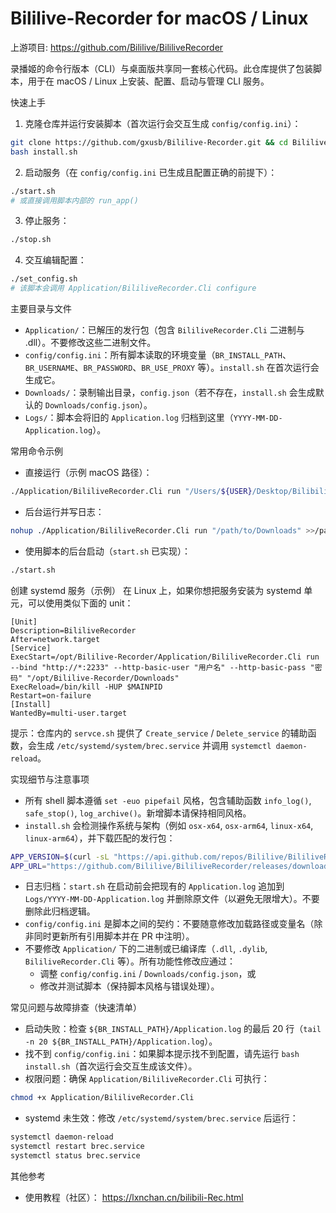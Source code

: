 # Bililive-Recorder for macOS / Linux

上游项目: <https://github.com/Bililive/BililiveRecorder>

录播姬的命令行版本（CLI）与桌面版共享同一套核心代码。此仓库提供了包装脚本，用于在 macOS / Linux 上安装、配置、启动与管理 CLI 服务。

快速上手

1. 克隆仓库并运行安装脚本（首次运行会交互生成 `config/config.ini`）：

```bash
git clone https://github.com/gxusb/Bililive-Recorder.git && cd Bililive-Recorder
bash install.sh
```

2. 启动服务（在 `config/config.ini` 已生成且配置正确的前提下）：

```bash
./start.sh
# 或直接调用脚本内部的 run_app()
```

3. 停止服务：

```bash
./stop.sh
```

4. 交互编辑配置：

```bash
./set_config.sh
# 该脚本会调用 Application/BililiveRecorder.Cli configure
```

主要目录与文件

- `Application/`：已解压的发行包（包含 `BililiveRecorder.Cli` 二进制与 .dll）。不要修改这些二进制文件。
- `config/config.ini`：所有脚本读取的环境变量（`BR_INSTALL_PATH`、`BR_USERNAME`、`BR_PASSWORD`、`BR_USE_PROXY` 等）。`install.sh` 在首次运行会生成它。
- `Downloads/`：录制输出目录，`config.json`（若不存在，`install.sh` 会生成默认的 `Downloads/config.json`）。
- `Logs/`：脚本会将旧的 `Application.log` 归档到这里（`YYYY-MM-DD-Application.log`）。

常用命令示例

- 直接运行（示例 macOS 路径）：

```bash
./Application/BililiveRecorder.Cli run "/Users/${USER}/Desktop/BilibiliLive"
```

- 后台运行并写日志：

```bash
nohup ./Application/BililiveRecorder.Cli run "/path/to/Downloads" >>/path/to/Application.log 2>&1 &
```

- 使用脚本的后台启动（`start.sh` 已实现）：

```bash
./start.sh
```

创建 systemd 服务（示例）
在 Linux 上，如果你想把服务安装为 systemd 单元，可以使用类似下面的 unit：

```service
[Unit]
Description=BililiveRecorder
After=network.target
[Service]
ExecStart=/opt/Bililive-Recorder/Application/BililiveRecorder.Cli run --bind "http://*:2233" --http-basic-user "用户名" --http-basic-pass "密码" "/opt/Bililive-Recorder/Downloads"
ExecReload=/bin/kill -HUP $MAINPID
Restart=on-failure
[Install]
WantedBy=multi-user.target
```

提示：仓库内的 `servce.sh` 提供了 `Create_service` / `Delete_service` 的辅助函数，会生成 `/etc/systemd/system/brec.service` 并调用 `systemctl daemon-reload`。

实现细节与注意事项

- 所有 shell 脚本遵循 `set -euo pipefail` 风格，包含辅助函数 `info_log()`, `safe_stop()`, `log_archive()`。新增脚本请保持相同风格。
- `install.sh` 会检测操作系统与架构（例如 `osx-x64`, `osx-arm64`, `linux-x64`, `linux-arm64`），并下载匹配的发行包：

```bash
APP_VERSION=$(curl -sL "https://api.github.com/repos/Bililive/BililiveRecorder/releases/latest" | grep '"tag_name"' | head -n1 | cut -d'"' -f4)
APP_URL="https://github.com/Bililive/BililiveRecorder/releases/download/${APP_VERSION}/BililiveRecorder-CLI-${SYSTEM_OS_VERSION}.zip"
```

- 日志归档：`start.sh` 在启动前会把现有的 `Application.log` 追加到 `Logs/YYYY-MM-DD-Application.log` 并删除原文件（以避免无限增大）。不要删除此归档逻辑。
- `config/config.ini` 是脚本之间的契约：不要随意修改加载路径或变量名（除非同时更新所有引用脚本并在 PR 中注明）。
- 不要修改 `Application/` 下的二进制或已编译库（`.dll`, `.dylib`, `BililiveRecorder.Cli` 等）。所有功能性修改应通过：
  - 调整 `config/config.ini` / `Downloads/config.json`，或
  - 修改并测试脚本（保持脚本风格与错误处理）。

常见问题与故障排查（快速清单）

- 启动失败：检查 `${BR_INSTALL_PATH}/Application.log` 的最后 20 行（`tail -n 20 ${BR_INSTALL_PATH}/Application.log`）。
- 找不到 `config/config.ini`：如果脚本提示找不到配置，请先运行 `bash install.sh`（首次运行会交互生成该文件）。
- 权限问题：确保 `Application/BililiveRecorder.Cli` 可执行：

```bash
chmod +x Application/BililiveRecorder.Cli
```

- systemd 未生效：修改 `/etc/systemd/system/brec.service` 后运行：

```bash
systemctl daemon-reload
systemctl restart brec.service
systemctl status brec.service
```

其他参考

- 使用教程（社区）： <https://lxnchan.cn/bilibili-Rec.html>

